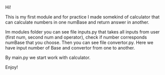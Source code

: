 Hi!

This is my first module and for practice I made somekind of calculator that can calculate numbers in one numBase and return answer in another.

Im modules folder you can see file inputs.py that takes all inputs from user (first num, second num and operator), check if number corresponds numBase that you choose.
Then you can see file convertor.py. Here we have input number of Base and convertor from one to another.

By main.py we start work with calculator.

Enjoy!
